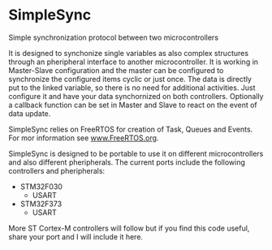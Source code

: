 # SimpleSync
Simple synchronization protocol between two microcontrollers

It is designed to synchonize single variables as also complex structures through an pheripheral interface to another microcontroller. It is working in Master-Slave configuration and the master can be configured to synchronize the configured items cyclic or just once. The data is directly put to the linked variable, so there is no need for additional activities. Just configure it and have your data synchornized on both controllers. Optionally a callback function can be set in Master and Slave to react on the event of data update. 

SimpleSync relies on FreeRTOS for creation of Task, Queues and Events. For mor information see www.FreeRTOS.org.

SimpleSync is designed to be portable to use it on different microcontrollers and also different pheripherals. The current ports include the following controllers and pheripherals:
- STM32F030
  - USART
- STM32F373
  - USART

More ST Cortex-M controllers will follow but if you find this code useful, share your port and I will include it here.

